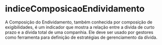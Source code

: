 # indiceComposicaoEndividamento
A Composição do Endividamento, também conhecida por composição de exigibilidades, é um indicador que mostra a relação entre a dívida de curto prazo e a dívida total de uma companhia. Ele deve ser usado por gestores como ferramenta para definição de estratégias de gerenciamento da dívida.
